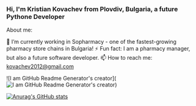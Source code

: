 ### Hi, I'm Kristian Kovachev from Plovdiv, Bulgaria, a future Pythone Developer

About me:

🔭 I’m currently working in Sopharmacy - one of the fastest-growing pharmacy store chains in Bulgaria!
⚡ Fun fact: I am a pharmacy manager, but also a future software developer.
📫 How to reach me: kovachev2012@gmail.com

![I am GitHub Readme Generator's creator](![I am GitHub Readme Generator's creator](https://cdn-dbghh.nitrocdn.com/QebVtDaNFCEeCVKUoJXTUOHxlyingHVa/assets/images/optimized/rev-7e033fe/www.minddigital.com/wp-content/uploads/2020/05/Python-development.jpg))

[![Anurag's GitHub stats](https://github-readme-stats.vercel.app/api?username=KrisKov76)](https://github.com/anuraghazra/github-readme-stats)
